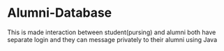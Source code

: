 # Alumni-Database

This is made interaction between student(pursing) and alumni both have separate login and they can message privately to their alumni using Java
